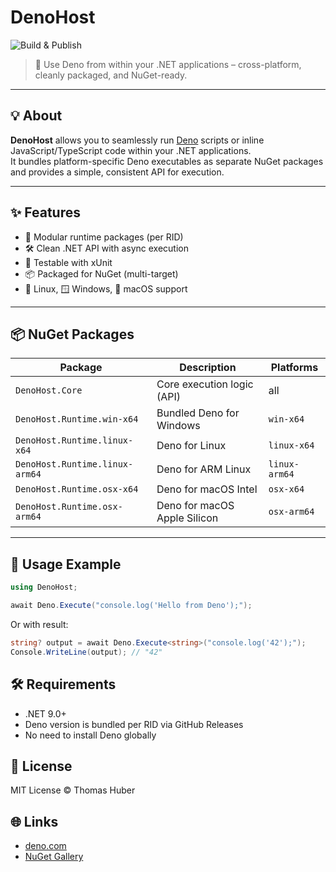 # DenoHost

![Build & Publish](https://github.com/thomas3577/DenoHost/actions/workflows/build.yml/badge.svg)

> 🦕 Use Deno from within your .NET applications – cross-platform, cleanly
> packaged, and NuGet-ready.

---

## 💡 About

**DenoHost** allows you to seamlessly run [Deno](https://deno.com/) scripts or
inline JavaScript/TypeScript code within your .NET applications.\
It bundles platform-specific Deno executables as separate NuGet packages and
provides a simple, consistent API for execution.

---

## ✨ Features

- 🧩 Modular runtime packages (per RID)
- 🛠️ Clean .NET API with async execution
- 🧪 Testable with xUnit
- 📦 Packaged for NuGet (multi-target)
- 🐧 Linux, 🪟 Windows, 🍎 macOS support

---

## 📦 NuGet Packages

| Package                        | Description                  | Platforms     |
| ------------------------------ | ---------------------------- | ------------- |
| `DenoHost.Core`                | Core execution logic (API)   | all           |
| `DenoHost.Runtime.win-x64`     | Bundled Deno for Windows     | `win-x64`     |
| `DenoHost.Runtime.linux-x64`   | Deno for Linux               | `linux-x64`   |
| `DenoHost.Runtime.linux-arm64` | Deno for ARM Linux           | `linux-arm64` |
| `DenoHost.Runtime.osx-x64`     | Deno for macOS Intel         | `osx-x64`     |
| `DenoHost.Runtime.osx-arm64`   | Deno for macOS Apple Silicon | `osx-arm64`   |

---

## 🚀 Usage Example

```csharp
using DenoHost;

await Deno.Execute("console.log('Hello from Deno');");
```

Or with result:

```csharp
string? output = await Deno.Execute<string>("console.log('42');");
Console.WriteLine(output); // "42"
```

## 🛠️ Requirements

- .NET 9.0+
- Deno version is bundled per RID via GitHub Releases
- No need to install Deno globally

## 📄 License

MIT License © Thomas Huber

## 🌐 Links

- [deno.com](https://deno.com/)
- [NuGet Gallery](https://www.nuget.org/packages?q=DenoHost)
